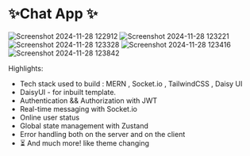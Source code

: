 # ✨Chat App ✨
![Screenshot 2024-11-28 122912](https://github.com/user-attachments/assets/865680a6-4475-40c7-9e62-6f4117f0dfec)
![Screenshot 2024-11-28 123221](https://github.com/user-attachments/assets/dc76f7fc-177a-40db-ac14-8aa98d116fdf)
![Screenshot 2024-11-28 123328](https://github.com/user-attachments/assets/d01e5337-3145-4b98-824d-feb09b091245)
![Screenshot 2024-11-28 123416](https://github.com/user-attachments/assets/7a2f3cf4-b68c-427a-a990-6c33802b7699)
![Screenshot 2024-11-28 123842](https://github.com/user-attachments/assets/7a51c902-0a25-425f-afcc-5edbb5003911)


Highlights:

-  Tech stack used to build : MERN , Socket.io , TailwindCSS  , Daisy UI
- DaisyUI - for inbuilt template.
-  Authentication && Authorization with JWT
-  Real-time messaging with Socket.io
-  Online user status
-  Global state management with Zustand
-  Error handling both on the server and on the client
- ⏳ And much more! like theme changing 



